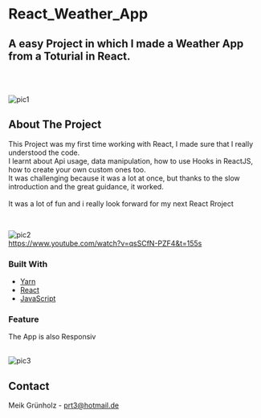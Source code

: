 # React_Weather_App

## A easy Project in which I made a Weather App from a Toturial in React.




<br><br>

![pic1](https://user-images.githubusercontent.com/57542570/154820706-9cea42e0-f92c-46f1-a47f-e399238f1a27.jpg)








<!-- ABOUT THE PROJECT -->
## About The Project

This Project was my first time working with React, I made sure that I really understood the code. <br>
I learnt about Api usage, data manipulation, how to use Hooks in ReactJS, how to create your own custom ones too. <br>
It was challenging because it was a lot at once, but thanks to the slow introduction and the great guidance, it worked. <br><br>
It was a lot of fun and i really look forward for my next React Rroject <br>

<br>


![pic2](https://user-images.githubusercontent.com/57542570/154820731-4b4ec393-75f8-4eb0-8b18-adae43523e72.png) <br>
https://www.youtube.com/watch?v=qsSCfN-PZF4&t=155s


### Built With


* [Yarn](https://yarnpkg.com/)
* [React](https://reactjs.org/)
* [JavaScript](https://developer.mozilla.org/de/docs/Web/JavaScript/)



### Feature

The App is also Responsiv  <br> <br>

![pic3](https://user-images.githubusercontent.com/57542570/154820900-b236cf34-c1c9-4880-8f3f-5b57d9663ce3.png)


<!-- CONTACT -->
## Contact

Meik Grünholz -  prt3@hotmail.de




